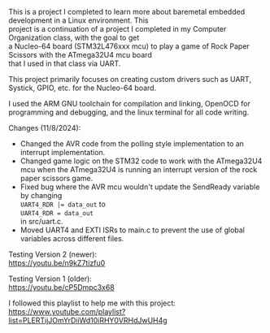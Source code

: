 This is a project I completed to learn more about baremetal embedded development in a Linux environment. This   
project is a continuation of a project I completed in my Computer Organization class, with the goal to get  
a Nucleo-64 board (STM32L476xxx mcu) to play a game of Rock Paper Scissors with the ATmega32U4 mcu board  
that I used in that class via UART.     

This project primarily focuses on creating custom drivers such as UART, Systick, GPIO, etc. for the Nucleo-64 board.   

I used the ARM GNU toolchain for compilation and linking, OpenOCD for programming and debugging, and the linux terminal for 
all code writing.   

Changes (11/8/2024):
- Changed the AVR code from the polling style implementation to an interrupt implementation.  
- Changed game logic on the STM32 code to work with the ATmega32U4 mcu when the ATmega32U4 is running an interrupt version of the rock paper scissors game.  
- Fixed bug where the AVR mcu wouldn't update the SendReady variable by changing  
  `UART4_RDR |= data_out` to  
  `UART4_RDR = data_out`  
  in src/uart.c.  
- Moved UART4 and EXTI ISRs to main.c to prevent the use of global variables across different files.  

Testing Version 2 (newer):  
https://youtu.be/n9kZ7tizfu0  

Testing Version 1 (older):  
https://youtu.be/cP5Dmpc3x68  

I followed this playlist to help me with this project:   
https://www.youtube.com/playlist?list=PLERTijJOmYrDiiWd10iRHY0VRHdJwUH4g  

